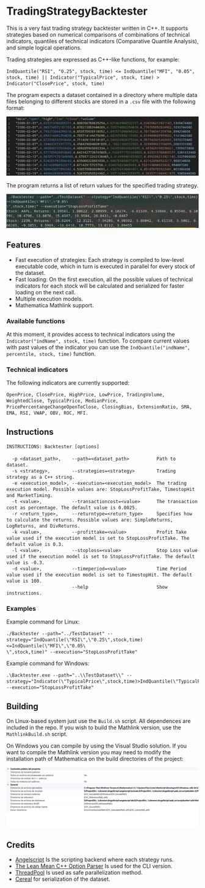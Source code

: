 # TradingStrategyBacktester

This is a very fast trading strategy backtester written in C++. It supports strategies based on numerical comparisons of combinations of technical indicators, quantiles of technical indicators (Comparative Quantile Analysis), and simple logical operations.

Trading strategies are expressed as C++-like functions, for example:
```
IndQuantile("RSI", "0.25", stock, time) <= IndQuantile("MFI", "0.05", stock, time) || Indicator("TypicalPrice", stock, time) > Indicator("ClosePrice", stock, time)
```

The program expects a dataset contained in a directory where multiple data files belonging to different stocks are stored in a `.csv` file with the following format:

![DataFormat](https://github.com/CarlosManuelRodr/TradingStrategyBacktester/raw/main/Img/DataFormat.png)

The program returns a list of return values for the specified trading strategy.

![ExampleImage](https://github.com/CarlosManuelRodr/TradingStrategyBacktester/raw/main/Img/Example.png)

## Features
- Fast execution of strategies: Each strategy is compiled to low-level executable code, which in turn is executed in parallel for every stock of the dataset.
- Fast loading: On the first execution, all the possible values of technical indicators for each stock will be calculated and serialized for faster loading on the next call.
- Multiple execution models.
- Mathematica Mathlink support.

### Available functions
At this moment, it provides access to technical indicators using the `Indicator("indName", stock, time)` function. To compare current values with past values of the indicator you can use the `IndQuantile("indName", percentile, stock, time)` function.

### Technical indicators
The following indicators are currently supported:
```
OpenPrice, ClosePrice, HighPrice, LowPrice, TradingVolume, WeightedClose, TypicalPrice, MedianPrice, PricePercentangeChangeOpenToClose, ClosingBias, ExtensionRatio, SMA, EMA, RSI, VWAP, OBV, ROC, MFI.
```

## Instructions
```
INSTRUCTIONS: Backtester [options]

  -p <dataset_path>,    --path=<dataset_path>          Path to dataset.
  -s <strategy>,        --strategies=<strategy>        Trading strategy as a C++ string.
  -e <execution_model>, --execution=<execution_model>  The trading execution model. Possible values are: StopLossProfitTake, TimestopHit and MarketTiming.
  -t <value>,           --transactioncost=<value>      The transaction cost as percentage. The default value is 0.0025.
  -r <return_type>,     --returntype=<return_type>     Specifies how to calculate the returns. Possible values are: SimpleReturns, LogReturns, and DivReturns.
  -k <value>,           --profittake=<value>           Profit Take value used if the execution model is set to StopLossProfitTake. The default value is 0.3.
  -l <value>,           --stoploss=<value>             Stop Loss value used if the execution model is set to StopLossProfitTake. The default value is -0.3.
  -d <value>,           --timeperiod=<value>           Time Period value used if the execution model is set to TimestopHit. The default value is 100.
                        --help                         Show instructions.
```

### Examples
Example command for Linux:
```
./Backtester --path="../TestDataset" --strategy="IndQuantile(\"RSI\",\"0.25\",stock,time)<=IndQuantile(\"MFI\",\"0.05\ 
\",stock,time)" --execution="StopLossProfitTake"
```

Example command for Windows:
```
.\Backtester.exe --path="..\\TestDataset\\" --strategy="Indicator(\"TypicalPrice\",stock,time)>IndQuantile(\"TypicalPrice\",\"0.25\",stock,time)" --execution="StopLossProfitTake"
```

## Building

On Linux-based system just use the `Build.sh` script. All dependences are included in the repo. If you wish to build the Mathlink version, use the `MathlinkBuild.sh` script.

On Windows you can compile by using the Visual Studio solution. If you want to compile the Mathlink version you may need to modify the installation path of Mathematica on the build directories of the project:

![ExampleImage](https://github.com/CarlosManuelRodr/TradingStrategyBacktester/raw/main/Img/WindowsBuildConfigure.png)

## Credits
- [Angelscript](https://www.angelcode.com/angelscript/) Is the scripting backend where each strategy runs.
- [The Lean Mean C++ Option Parser](http://optionparser.sourceforge.net/) Is used for the CLI version.
- [ThreadPool](https://github.com/progschj/ThreadPool) Is used as safe parallelization method.
- [Cereal](https://uscilab.github.io/cereal/) for serialization of the dataset.